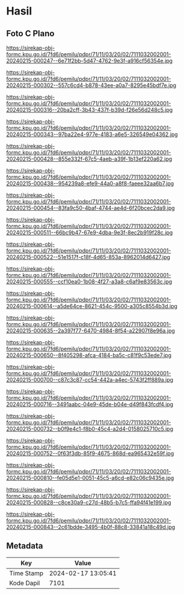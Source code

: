 # Hasil

## Foto C Plano

https://sirekap-obj-formc.kpu.go.id/7fd6/pemilu/pdpr/71/11/03/20/02/7111032002001-20240215-000247--6e71f2bb-5d47-4762-9e3f-a916cf56354e.jpg

https://sirekap-obj-formc.kpu.go.id/7fd6/pemilu/pdpr/71/11/03/20/02/7111032002001-20240215-000302--557c6cd4-b878-43ee-a0a7-8295e45bdf7e.jpg

https://sirekap-obj-formc.kpu.go.id/7fd6/pemilu/pdpr/71/11/03/20/02/7111032002001-20240215-000316--20ba2cff-3b43-437f-b39d-f26e56d248c5.jpg

https://sirekap-obj-formc.kpu.go.id/7fd6/pemilu/pdpr/71/11/03/20/02/7111032002001-20240215-000343--97ba22e4-977e-4183-a6e5-326549e04362.jpg

https://sirekap-obj-formc.kpu.go.id/7fd6/pemilu/pdpr/71/11/03/20/02/7111032002001-20240215-000428--855e332f-67c5-4aeb-a39f-1b13ef220a62.jpg

https://sirekap-obj-formc.kpu.go.id/7fd6/pemilu/pdpr/71/11/03/20/02/7111032002001-20240215-000438--954239a8-efe9-44a0-a8f8-faeee32aa6b7.jpg

https://sirekap-obj-formc.kpu.go.id/7fd6/pemilu/pdpr/71/11/03/20/02/7111032002001-20240215-000454--83fa9c50-4baf-4744-ae4d-6f20bcec2da9.jpg

https://sirekap-obj-formc.kpu.go.id/7fd6/pemilu/pdpr/71/11/03/20/02/7111032002001-20240215-000511--66bc9b47-67e9-4dba-9e3f-8ec2b919f28c.jpg

https://sirekap-obj-formc.kpu.go.id/7fd6/pemilu/pdpr/71/11/03/20/02/7111032002001-20240215-000522--51e1517f-c18f-4d65-853a-8962014d6427.jpg

https://sirekap-obj-formc.kpu.go.id/7fd6/pemilu/pdpr/71/11/03/20/02/7111032002001-20240215-000555--ccf10ea0-1b08-4f27-a3a8-c6af9e83563c.jpg

https://sirekap-obj-formc.kpu.go.id/7fd6/pemilu/pdpr/71/11/03/20/02/7111032002001-20240215-000614--a5de64ce-8621-454c-9500-a305c8554b3d.jpg

https://sirekap-obj-formc.kpu.go.id/7fd6/pemilu/pdpr/71/11/03/20/02/7111032002001-20240215-000635--2a397f77-6470-4984-8f54-a22907f8e96a.jpg

https://sirekap-obj-formc.kpu.go.id/7fd6/pemilu/pdpr/71/11/03/20/02/7111032002001-20240215-000650--8f405298-afca-4184-ba5c-c81f9c53ede7.jpg

https://sirekap-obj-formc.kpu.go.id/7fd6/pemilu/pdpr/71/11/03/20/02/7111032002001-20240215-000700--c87c3c87-cc54-442a-a4ec-5743f2ff889a.jpg

https://sirekap-obj-formc.kpu.go.id/7fd6/pemilu/pdpr/71/11/03/20/02/7111032002001-20240215-000716--3491aabc-04e9-45de-b04e-d49f843fcdf4.jpg

https://sirekap-obj-formc.kpu.go.id/7fd6/pemilu/pdpr/71/11/03/20/02/7111032002001-20240215-000732--b0f9e4c1-f8b0-45c4-a2d4-0158025710c5.jpg

https://sirekap-obj-formc.kpu.go.id/7fd6/pemilu/pdpr/71/11/03/20/02/7111032002001-20240215-000752--0f63f3db-85f9-4675-868d-ea965432e59f.jpg

https://sirekap-obj-formc.kpu.go.id/7fd6/pemilu/pdpr/71/11/03/20/02/7111032002001-20240215-000810--fe05d5e1-0051-45c5-a6cd-e82c06c9435e.jpg

https://sirekap-obj-formc.kpu.go.id/7fd6/pemilu/pdpr/71/11/03/20/02/7111032002001-20240215-000828--c8ce30a9-c27d-48b5-b7c5-ffa94f41e199.jpg

https://sirekap-obj-formc.kpu.go.id/7fd6/pemilu/pdpr/71/11/03/20/02/7111032002001-20240215-000843--2c61bdde-3495-4b0f-88c8-33841a18c49d.jpg


## Metadata

| Key        | Value               |
| ---------- | ------------------- |
| Time Stamp | 2024-02-17 13:05:41 |
| Kode Dapil | 7101                |



